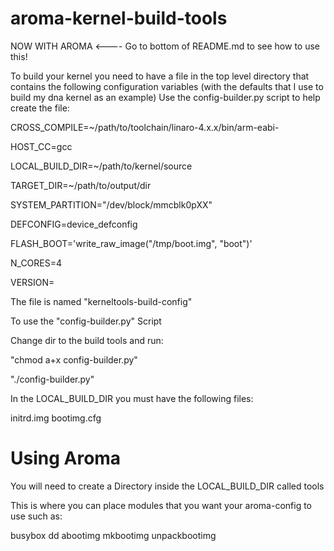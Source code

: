 aroma-kernel-build-tools
==========================

NOW WITH AROMA <---- Go to bottom of README.md to see how to use this!

To build your kernel you need to have a file in the top level
directory that contains the following configuration variables
(with the defaults that I use to build my dna kernel as an
example) Use the config-builder.py script to help create the file:

CROSS_COMPILE=~/path/to/toolchain/linaro-4.x.x/bin/arm-eabi-

HOST_CC=gcc

LOCAL_BUILD_DIR=~/path/to/kernel/source

TARGET_DIR=~/path/to/output/dir

SYSTEM_PARTITION="/dev/block/mmcblk0pXX"

DEFCONFIG=device_defconfig

FLASH_BOOT='write_raw_image("/tmp/boot.img", "boot")'

N_CORES=4

VERSION=


The file is named "kerneltools-build-config"

To use the "config-builder.py" Script

Change dir to the build tools and run: 

"chmod a+x config-builder.py"

"./config-builder.py"


In the LOCAL_BUILD_DIR you must have the following files:

initrd.img
bootimg.cfg

Using Aroma
===========
You will need to create a Directory inside the LOCAL_BUILD_DIR called tools

This is where you can place modules that you want your aroma-config to use such as:

busybox
dd
abootimg
mkbootimg
unpackbootimg
